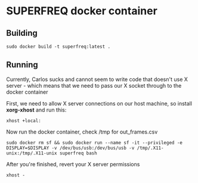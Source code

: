 # SUPERFREQ docker container

## Building 

    sudo docker build -t superfreq:latest .

## Running
    
Currently, Carlos sucks and cannot seem to write code that doesn't use X server - which means that we need to pass our X socket through to the docker container

First, we need to allow X server connections on our host machine, so install **xorg-xhost** and run this:

    xhost +local:

Now run the docker container, check /tmp for out_frames.csv

    sudo docker rm sf && sudo docker run --name sf -it --privileged -e DISPLAY=$DISPLAY -v /dev/bus/usb:/dev/bus/usb -v /tmp/.X11-unix:/tmp/.X11-unix superfreq bash

After you're finished, revert your X server permissions

    xhost -
